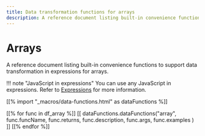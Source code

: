 ```yaml
---
title: Data transformation functions for arrays
description: A reference document listing built-in convenience functions to support data transformation in expressions for arrays.
---
```


# Arrays

A reference document listing built-in convenience functions to support data transformation in expressions for arrays.

!!! note "JavaScript in expressions"
		You can use any JavaScript in expressions. Refer to [Expressions](/code-examples/expressions/) for more information.

[[% import "_macros/data-functions.html" as dataFunctions %]]

[[% for func in df_array %]]
[[ dataFunctions.dataFunctions("array", func.funcName, func.returns, func.description, func.args, func.examples ) ]]
[[% endfor %]]
